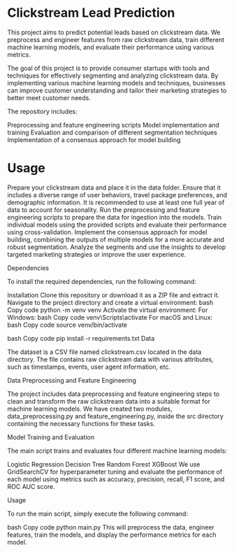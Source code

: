 # Clickstream Lead Prediction

This project aims to predict potential leads based on clickstream data. We preprocess and engineer features from raw clickstream data, train different machine learning models, and evaluate their performance using various metrics.

The goal of this project is to provide consumer startups with tools and techniques for effectively segmenting and analyzing clickstream data. By implementing various machine learning models and techniques, businesses can improve customer understanding and tailor their marketing strategies to better meet customer needs.

The repository includes:

Preprocessing and feature engineering scripts
Model implementation and training
Evaluation and comparison of different segmentation techniques
Implementation of a consensus approach for model building


# Usage

Prepare your clickstream data and place it in the data folder. Ensure that it includes a diverse range of user behaviors, travel package preferences, and demographic information. It is recommended to use at least one full year of data to account for seasonality.
Run the preprocessing and feature engineering scripts to prepare the data for ingestion into the models.
Train individual models using the provided scripts and evaluate their performance using cross-validation.
Implement the consensus approach for model building, combining the outputs of multiple models for a more accurate and robust segmentation.
Analyze the segments and use the insights to develop targeted marketing strategies or improve the user experience.


Dependencies

To install the required dependencies, run the following command:

Installation
Clone this repository or download it as a ZIP file and extract it.
Navigate to the project directory and create a virtual environment:
bash
Copy code
python -m venv venv
Activate the virtual environment:
For Windows:
bash
Copy code
venv\Scripts\activate
For macOS and Linux:
bash
Copy code
source venv/bin/activate

bash
Copy code
pip install -r requirements.txt
Data

The dataset is a CSV file named clickstream.csv located in the data directory. The file contains raw clickstream data with various attributes, such as timestamps, events, user agent information, etc.

Data Preprocessing and Feature Engineering

The project includes data preprocessing and feature engineering steps to clean and transform the raw clickstream data into a suitable format for machine learning models. We have created two modules, data_preprocessing.py and feature_engineering.py, inside the src directory containing the necessary functions for these tasks.

Model Training and Evaluation

The main script trains and evaluates four different machine learning models:

Logistic Regression
Decision Tree
Random Forest
XGBoost
We use GridSearchCV for hyperparameter tuning and evaluate the performance of each model using metrics such as accuracy, precision, recall, F1 score, and ROC AUC score.

Usage

To run the main script, simply execute the following command:

bash
Copy code
python main.py
This will preprocess the data, engineer features, train the models, and display the performance metrics for each model.

